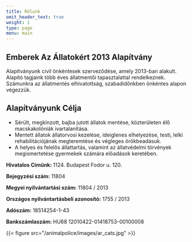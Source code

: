 ```yaml
---
title: Rólunk
omit_header_text: true
weight: 1
type: page
menu: main
---
```


## Emberek Az Állatokért 2013 Alapítvány

Alapítványunk civil önkéntesek szerveződése, amely 2013-ban alakult.
Alapító tagjaink több éves állatmentői tapasztalattal rendelkeznek.
Számunkra az állatmentés elhivatottság, szabadidőnkben önkéntes alapon végezzük.

## Alapítványunk Célja

- Sérült, megkínzott, bajba jutott állatok mentése, közterületen élő macskakolóniák ivartalanítása.
- Mentett állatok állatorvosi kezelése, ideiglenes elhelyezése, testi, lelki rehabilitációjának megteremtése és végleges örökbeadásuk.
- A helyes és felelős állattartás, valamint az állatvédelmi törvények megismertetése gyermekek számára előadások keretében.

**Hivatalos Címünk:** 1124. Budapest Fodor u. 120.

**Bejegyzési szám:** 11804

**Megyei nyilvántartási szám:** 11804 / 2013

**Országos nyilvántartásbeli azonosító:** 1755 / 2013

**Adószám:** 18514254-1-43

**Bankszámlaszám:** HU68 12010422-01418753-00100008

{{< figure src="/animalpolice/images/ar_cats.jpg" >}}
